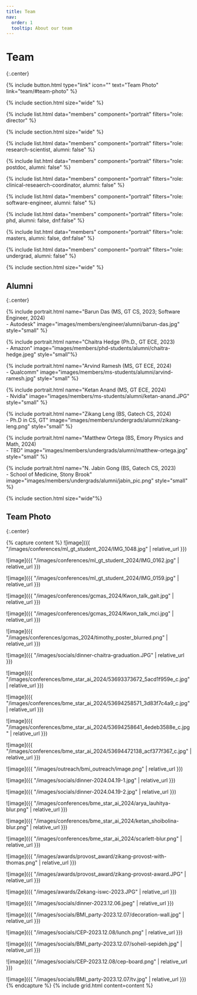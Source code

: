 ```yaml
---
title: Team
nav:
  order: 1
  tooltip: About our team
---
```


# Team
{:.center}

{%
  include button.html
  type="link"
  icon=""
  text="Team Photo"
  link="team/#team-photo"
%}


{% include section.html size="wide" %}

<!-- Director -->
{% include list.html data="members" component="portrait" filters="role: director" %}

<!-- Members -->
{% include section.html size="wide" %}

<!-- Research Scientist -->
{% include list.html data="members" component="portrait" filters="role: research-scientist, alumni: false" %}

<!-- PostDocs -->
{% include list.html data="members" component="portrait" filters="role: postdoc, alumni: false" %}

<!-- Clinical Research Coordinator -->
{% include list.html data="members" component="portrait" filters="role: clinical-reseaerch-coordinator, alumni: false" %}

<!-- Software Engineers -->
{% include list.html data="members" component="portrait" filters="role: software-engineer, alumni: false" %}

<!-- PhD Students -->
{% include list.html data="members" component="portrait" filters="role: phd, alumni: false, dnf:false" %}

<!-- MS Students -->
{% include list.html data="members" component="portrait" filters="role: masters, alumni: false, dnf:false" %}

<!-- Undergrad students -->
{% include list.html data="members" component="portrait" filters="role: undergrad, alumni: false" %}


<!-- Alumni -->
{% include section.html size="wide" %}
## Alumni
{:.center}

<!-- Alumni: Staff -->
{% include portrait.html name="Barun Das (MS, GT CS, 2023; Software Engineer, 2024)<br>- Autodesk" image="images/members/engineer/alumni/barun-das.jpg" style="small" %}

<!-- Alumni: PhD -->
{% include portrait.html name="Chaitra Hedge (Ph.D., GT ECE, 2023)<br>- Amazon" image="images/members/phd-students/alumni/chaitra-hedge.jpeg" style="small"%}

<!-- Alumni: MS -->
{% include portrait.html name="Arvind Ramesh (MS, GT ECE, 2024)<br>- Qualcomm" image="images/members/ms-students/alumni/arvind-ramesh.jpg" style="small" %}

{% include portrait.html name="Ketan Anand (MS, GT ECE, 2024)<br>- Nvidia" image="images/members/ms-students/alumni/ketan-anand.JPG" style="small" %}

<!-- Alumni: BS -->
{% include portrait.html name="Zikang Leng (BS, Gatech CS, 2024)<br>- Ph.D in CS, GT" image="images/members/undergrads/alumni/zikang-leng.png" style="small" %}

{% include portrait.html name="Matthew Ortega (BS, Emory Physics and Math, 2024)<br>- TBD" image="images/members/undergrads/alumni/matthew-ortega.jpg" style="small" %}

{% include portrait.html name="N. Jabin Gong (BS, Gatech CS, 2023)<br>- School of Medicine, Stony Brook" image="images/members/undergrads/alumni/jabin_pic.png" style="small" %}
<!-- {% include portrait.html name="N. Jabin gong (BS, Gatech CS, 2023)" lookup="jabin-gong" image="images/members/jabin_pic.png" style="small" %} -->

<!-- Social Photo -->
{% include section.html size="wide"%}

## Team Photo
{:.center}

{% capture content %}
![image]({{ "/images/conferences/ml_gt_student_2024/IMG_1048.jpg" | relative_url }})

![image]({{ "/images/conferences/ml_gt_student_2024/IMG_0162.jpg" | relative_url }})

![image]({{ "/images/conferences/ml_gt_student_2024/IMG_0159.jpg" | relative_url }})

![image]({{ "/images/conferences/gcmas_2024/Kwon_talk_gait.jpg" | relative_url }})

![image]({{ "/images/conferences/gcmas_2024/Kwon_talk_mci.jpg" | relative_url }})

![image]({{ "/images/conferences/gcmas_2024/timothy_poster_blurred.png" | relative_url }})

![image]({{ "/images/socials/dinner-chaitra-graduation.JPG" | relative_url }})

![image]({{ "/images/conferences/bme_star_ai_2024/53693373672_5acd1f959e_c.jpg" | relative_url }})

![image]({{ "/images/conferences/bme_star_ai_2024/53694258571_3d83f7c4a9_c.jpg" | relative_url }})

![image]({{ "/images/conferences/bme_star_ai_2024/53694258641_4edeb3588e_c.jpg" | relative_url }})

![image]({{ "/images/conferences/bme_star_ai_2024/53694472138_acf377f367_c.jpg" | relative_url }})

![image]({{ "/images/outreach/bmi_outreach/image.png" | relative_url }})

![image]({{ "/images/socials/dinner-2024.04.19-1.jpg" | relative_url }})

![image]({{ "/images/socials/dinner-2024.04.19-2.jpg" | relative_url }})

<!-- ![image]({{ "/images/conferences/bme_star_ai_2024/arya_lauhitya.jpeg" | relative_url }}) -->
![image]({{ "/images/conferences/bme_star_ai_2024/arya_lauhitya-blur.png" | relative_url }})

<!-- ![image]({{ "/images/conferences/bme_star_ai_2024/ketan_shoibolina.jpg" | relative_url }}) -->
![image]({{ "/images/conferences/bme_star_ai_2024/ketan_shoibolina-blur.png" | relative_url }})

<!-- ![image]({{ "/images/conferences/bme_star_ai_2024/scarlett.png" | relative_url }}) -->
![image]({{ "/images/conferences/bme_star_ai_2024/scarlett-blur.png" | relative_url }})

![image]({{ "/images/awards/provost_award/zikang-provost-with-thomas.png" | relative_url }})

![image]({{ "/images/awards/provost_award/zikang-provost-award.JPG" | relative_url }})

![image]({{ "/images/awards/Zekang-iswc-2023.JPG" | relative_url }})

![image]({{ "/images/socials/dinner-2023.12.06.jpeg" | relative_url }})

![image]({{ "/images/socials/BMI_party-2023.12.07/decoration-wall.jpg" | relative_url }})

![image]({{ "/images/socials/CEP-2023.12.08/lunch.png" | relative_url }})

![image]({{ "/images/socials/BMI_party-2023.12.07/soheil-sepideh.jpg" | relative_url }})

![image]({{ "/images/socials/CEP-2023.12.08/cep-board.png" | relative_url }})

![image]({{ "/images/socials/BMI_party-2023.12.07/tv.jpg" | relative_url }})
{% endcapture %}
{% include grid.html content=content %}
